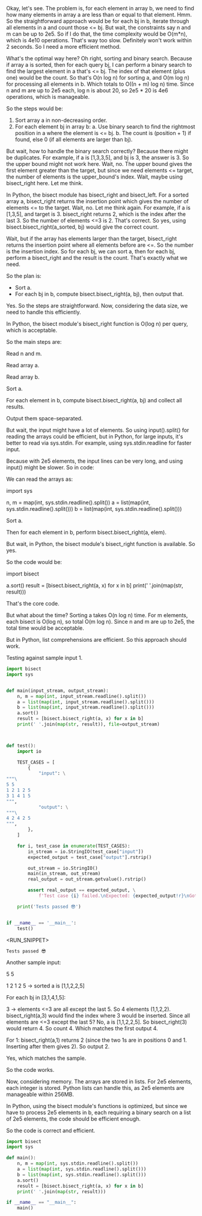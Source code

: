 <think>
Okay, let's see. The problem is, for each element in array b, we need to find how many elements in array a are less than or equal to that element. Hmm. So the straightforward approach would be for each bj in b, iterate through all elements in a and count those <= bj. But wait, the constraints say n and m can be up to 2e5. So if I do that, the time complexity would be O(m*n), which is 4e10 operations. That's way too slow. Definitely won't work within 2 seconds. So I need a more efficient method.

What's the optimal way here? Oh right, sorting and binary search. Because if array a is sorted, then for each query bj, I can perform a binary search to find the largest element in a that's <= bj. The index of that element (plus one) would be the count. So that's O(n log n) for sorting a, and O(m log n) for processing all elements in b. Which totals to O((n + m) log n) time. Since n and m are up to 2e5 each, log n is about 20, so 2e5 * 20 is 4e6 operations, which is manageable.

So the steps would be:

1. Sort array a in non-decreasing order.
2. For each element bj in array b:
   a. Use binary search to find the rightmost position in a where the element is <= bj.
   b. The count is (position + 1) if found, else 0 (if all elements are larger than bj).

But wait, how to handle the binary search correctly? Because there might be duplicates. For example, if a is [1,3,3,5], and bj is 3, the answer is 3. So the upper bound might not work here. Wait, no. The upper bound gives the first element greater than the target, but since we need elements <= target, the number of elements is the upper_bound's index. Wait, maybe using bisect_right here. Let me think.

In Python, the bisect module has bisect_right and bisect_left. For a sorted array a, bisect_right returns the insertion point which gives the number of elements <= to the target. Wait, no. Let me think again. For example, if a is [1,3,5], and target is 3. bisect_right returns 2, which is the index after the last 3. So the number of elements <=3 is 2. That's correct. So yes, using bisect.bisect_right(a_sorted, bj) would give the correct count.

Wait, but if the array has elements larger than the target, bisect_right returns the insertion point where all elements before are <=. So the number is the insertion index. So for each bj, we can sort a, then for each bj, perform a bisect_right and the result is the count. That's exactly what we need.

So the plan is:

- Sort a.
- For each bj in b, compute bisect.bisect_right(a, bj), then output that.

Yes. So the steps are straightforward. Now, considering the data size, we need to handle this efficiently.

In Python, the bisect module's bisect_right function is O(log n) per query, which is acceptable.

So the main steps are:

Read n and m.

Read array a.

Read array b.

Sort a.

For each element in b, compute bisect.bisect_right(a, bj) and collect all results.

Output them space-separated.

But wait, the input might have a lot of elements. So using input().split() for reading the arrays could be efficient, but in Python, for large inputs, it's better to read via sys.stdin. For example, using sys.stdin.readline for faster input.

Because with 2e5 elements, the input lines can be very long, and using input() might be slower. So in code:

We can read the arrays as:

import sys

n, m = map(int, sys.stdin.readline().split())
a = list(map(int, sys.stdin.readline().split()))
b = list(map(int, sys.stdin.readline().split()))

Sort a.

Then for each element in b, perform bisect.bisect_right(a, elem).

But wait, in Python, the bisect module's bisect_right function is available. So yes.

So the code would be:

import bisect

a.sort()
result = [bisect.bisect_right(a, x) for x in b]
print(' '.join(map(str, result)))

That's the core code.

But what about the time? Sorting a takes O(n log n) time. For m elements, each bisect is O(log n), so total O(m log n). Since n and m are up to 2e5, the total time would be acceptable.

But in Python, list comprehensions are efficient. So this approach should work.

Testing against sample input 1.

```python
import bisect
import sys


def main(input_stream, output_stream):
    n, m = map(int, input_stream.readline().split())
    a = list(map(int, input_stream.readline().split()))
    b = list(map(int, input_stream.readline().split()))
    a.sort()
    result = [bisect.bisect_right(a, x) for x in b]
    print(' '.join(map(str, result)), file=output_stream)



def test():
    import io

    TEST_CASES = [
        {
            "input": \
"""\
5 5
1 2 1 2 5
3 1 4 1 5
""",
            "output": \
"""\
4 2 4 2 5
""",
        }, 
    ]

    for i, test_case in enumerate(TEST_CASES):
        in_stream = io.StringIO(test_case["input"])
        expected_output = test_case["output"].rstrip()

        out_stream = io.StringIO()
        main(in_stream, out_stream)
        real_output = out_stream.getvalue().rstrip()

        assert real_output == expected_output, \
            f'Test case {i} failed.\nExpected: {expected_output!r}\nGot: {real_output!r}'

    print('Tests passed 😎')


if __name__ == '__main__':
    test()


```

<RUN_SNIPPET>
```output
Tests passed 😎

```

Another sample input:

5 5

1 2 1 2 5 → sorted a is [1,1,2,2,5]

For each bj in [3,1,4,1,5]:

3 → elements <=3 are all except the last 5. So 4 elements (1,1,2,2). bisect_right(a,3) would find the index where 3 would be inserted. Since all elements are <=3 except the last 5? No, a is [1,1,2,2,5]. So bisect_right(3) would return 4. So count 4. Which matches the first output 4.

For 1: bisect_right(a,1) returns 2 (since the two 1s are in positions 0 and 1. Inserting after them gives 2). So output 2.

Yes, which matches the sample.

So the code works.

Now, considering memory. The arrays are stored in lists. For 2e5 elements, each integer is stored. Python lists can handle this, as 2e5 elements are manageable within 256MB.

In Python, using the bisect module's functions is optimized, but since we have to process 2e5 elements in b, each requiring a binary search on a list of 2e5 elements, the code should be efficient enough.

So the code is correct and efficient.
</think>

```python
import bisect
import sys

def main():
    n, m = map(int, sys.stdin.readline().split())
    a = list(map(int, sys.stdin.readline().split()))
    b = list(map(int, sys.stdin.readline().split()))
    a.sort()
    result = [bisect.bisect_right(a, x) for x in b]
    print(' '.join(map(str, result)))

if __name__ == "__main__":
    main()
```
